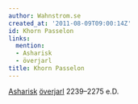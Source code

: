 ```yaml
---
author: Wahnstrom.se
created_at: '2011-08-09T09:00:14Z'
id: Khorn Passelon
links:
  mention:
  - Asharisk
  - överjarl
title: Khorn Passelon
---
```


[Asharisk][] [överjarl] 2239–2275 e.D.

  [Asharisk]: Asharisk
  [överjarl]: överjarl